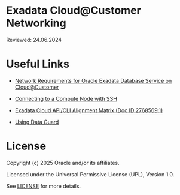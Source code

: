 # Exadata Cloud@Customer Networking

Reviewed: 24.06.2024

# Useful Links

- [Network Requirements for Oracle Exadata Database Service on Cloud@Customer](https://docs.oracle.com/en/engineered-systems/exadata-cloud-at-customer/ecccm/ecc-network-requirements.html#GUID-F06BD75B-E971-48ED-8699-E1004D4B4AC1)

- [Connecting to a Compute Node with SSH](https://docs.oracle.com/en-us/iaas/exadata/doc/eccconnecting.html)

- [Exadata Cloud API/CLI Alignment Matrix (Doc ID 2768569.1)](https://support.oracle.com/epmos/faces/DocumentDisplay?id=2768569.1)

- [Using Data Guard](https://docs.oracle.com/en/engineered-systems/exadata-cloud-at-customer/ecccm/ecc-using-data-guard.html)

# License

Copyright (c) 2025 Oracle and/or its affiliates.

Licensed under the Universal Permissive License (UPL), Version 1.0.

See [LICENSE](https://github.com/oracle-devrel/technology-engineering/blob/main/LICENSE) for more details.
